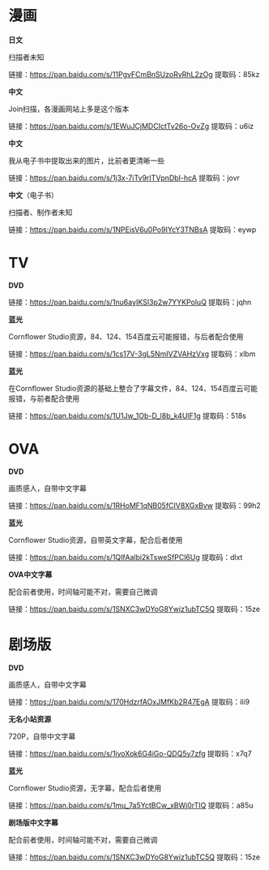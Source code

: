# 漫画
__日文__

扫描者未知

链接：https://pan.baidu.com/s/11PgvFCmBnSUzoRvRhL2zOg 提取码：85kz 

__中文__

Join扫描，各漫画网站上多是这个版本

链接：https://pan.baidu.com/s/1EWuJCjMDCIctTv26o-OvZg 提取码：u6iz 

__中文__

我从电子书中提取出来的图片，比前者更清晰一些

链接：https://pan.baidu.com/s/1j3x-7iTv9rITVpnDbI-hcA 提取码：jovr 

__中文__（电子书）

扫描者、制作者未知

链接：https://pan.baidu.com/s/1NPEisV6u0Po9IYcY3TNBsA 提取码：eywp 

# TV

__DVD__

链接：https://pan.baidu.com/s/1nu6ayIKSI3p2w7YYKPoluQ 提取码：jqhn 

__蓝光__

Cornflower Studio资源，84、124、154百度云可能报错，与后者配合使用

链接：https://pan.baidu.com/s/1cs17V-3gL5NmIVZVAHzVxg 提取码：xlbm 

__蓝光__

在Cornflower Studio资源的基础上整合了字幕文件，84、124、154百度云可能报错，与前者配合使用

链接：https://pan.baidu.com/s/1U1Jw_1Ob-D_l8b_k4UlF1g 提取码：518s 

# OVA

__DVD__

画质感人，自带中文字幕

链接：https://pan.baidu.com/s/1RHoMF1qNB05fCIV8XGxBvw 提取码：99h2 

__蓝光__

Cornflower Studio资源，自带英文字幕，配合后者使用

链接：https://pan.baidu.com/s/1QIfAalbi2kTsweSfPCl6Ug 提取码：dlxt 

__OVA中文字幕__

配合前者使用，时间轴可能不对，需要自己微调

链接：https://pan.baidu.com/s/1SNXC3wDYoG8Ywiz1ubTC5Q 提取码：15ze 

# 剧场版

__DVD__

画质感人，自带中文字幕

链接：https://pan.baidu.com/s/170HdzrfAOxJMfKb2R47EgA 提取码：ili9 

__无名小站资源__

720P，自带中文字幕

链接：https://pan.baidu.com/s/1jyoXok6G4iGo-QDQ5y7zfg 提取码：x7q7 

__蓝光__

Cornflower Studio资源，无字幕，配合后者使用

链接：https://pan.baidu.com/s/1mu_7a5YctBCw_xBWj0rTIQ 提取码：a85u 

__剧场版中文字幕__

配合前者使用，时间轴可能不对，需要自己微调

链接：https://pan.baidu.com/s/1SNXC3wDYoG8Ywiz1ubTC5Q 提取码：15ze 
